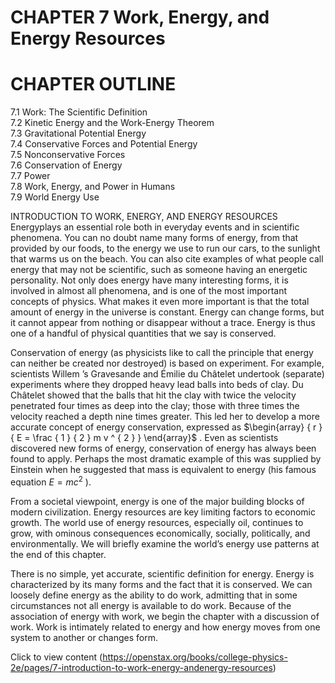 # CHAPTER 7 Work, Energy, and Energy Resources

# CHAPTER OUTLINE

7.1 Work: The Scientific Definition   
7.2 Kinetic Energy and the Work-Energy Theorem   
7.3 Gravitational Potential Energy   
7.4 Conservative Forces and Potential Energy   
7.5 Nonconservative Forces   
7.6 Conservation of Energy   
7.7 Power   
7.8 Work, Energy, and Power in Humans   
7.9 World Energy Use

INTRODUCTION TO WORK, ENERGY, AND ENERGY RESOURCES Energyplays an essential role both in everyday events and in scientific phenomena. You can no doubt name many forms of energy, from that provided by our foods, to the energy we use to run our cars, to the sunlight that warms us on the beach. You can also cite examples of what people call energy that may not be scientific, such as someone having an energetic personality. Not only does energy have many interesting forms, it is involved in almost all phenomena, and is one of the most important concepts of physics. What makes it even more important is that the total amount of energy in the universe is constant. Energy can change forms, but it cannot appear from nothing or disappear without a trace. Energy is thus one of a handful of physical quantities that we say is conserved.

Conservation of energy (as physicists like to call the principle that energy can neither be created nor destroyed) is based on experiment. For example, scientists Willem ’s Gravesande and Émilie du Châtelet undertook (separate) experiments where they dropped heavy lead balls into beds of clay. Du Châtelet showed that the balls that hit the clay with twice the velocity penetrated four times as deep into the clay; those with three times the velocity reached a depth nine times greater. This led her to develop a more accurate concept of energy conservation, expressed as $\begin{array} { r } { E = \frac { 1 } { 2 } m v ^ { 2 } } \end{array}$ . Even as scientists discovered new forms of energy, conservation of energy has always been found to apply. Perhaps the most dramatic example of this was supplied by Einstein when he suggested that mass is equivalent to energy (his famous equation $E = m c ^ { 2 }$ ).

From a societal viewpoint, energy is one of the major building blocks of modern civilization. Energy resources are key limiting factors to economic growth. The world use of energy resources, especially oil, continues to grow, with ominous consequences economically, socially, politically, and environmentally. We will briefly examine the world’s energy use patterns at the end of this chapter.



There is no simple, yet accurate, scientific definition for energy. Energy is characterized by its many forms and the fact that it is conserved. We can loosely define energy as the ability to do work, admitting that in some circumstances not all energy is available to do work. Because of the association of energy with work, we begin the chapter with a discussion of work. Work is intimately related to energy and how energy moves from one system to another or changes form.

Click to view content (https://openstax.org/books/college-physics-2e/pages/7-introduction-to-work-energy-andenergy-resources)